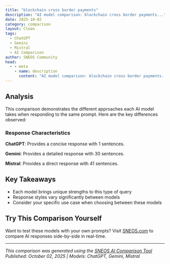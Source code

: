 ```yaml
---
title: "blockchain cross border payments"
description: "AI model comparison: blockchain cross border payments..."
date: 2025-10-02
category: comparison
layout: Clean
tags:
  - ChatGPT
  - Gemini
  - Mistral
  - AI Comparison
author: SNEOS Community
head:
  - - meta
    - name: description
      content: "AI model comparison: blockchain cross border payments..."
---
```


<ChatComparison
  title="blockchain cross border payments"
  prompt="blockchain cross border payments"
  :responses='{
    "ChatGPT": "Error calling OpenAI API.",
    "Gemini": "Blockchain technology holds significant promise for revolutionizing cross-border payments, offering potential advantages over traditional systems. Here\u0027s a breakdown of the key aspects:\n\n**How Blockchain Can Improve Cross-Border Payments:**\n\n*   **Faster Transactions:** Traditional cross-border payments can take days or even weeks to settle due to multiple intermediaries (correspondent banks) and differing regulatory requirements. Blockchain can enable near real-time settlements by eliminating or streamlining these intermediaries and using a distributed ledger for faster verification.\n*   **Reduced Costs:** Each intermediary in the traditional system charges fees, adding to the overall cost of the transaction. Blockchain can significantly reduce these costs by disintermediation and automating processes.\n*   **Increased Transparency:** The distributed ledger provides a transparent and immutable record of each transaction, making it easier to track the flow of funds and identify any issues.\n*   **Enhanced Security:** Cryptography and consensus mechanisms inherent in blockchain technology enhance security and reduce the risk of fraud and cyberattacks.\n*   **Improved Accessibility:** Blockchain can provide access to financial services for individuals and businesses in underserved regions who may not have access to traditional banking infrastructure.\n*   **Smart Contracts:** Smart contracts can automate various aspects of cross-border payments, such as currency conversion, compliance checks, and fund release upon fulfillment of specific conditions.\n\n**Challenges to Adoption:**\n\n*   **Regulatory Uncertainty:** Regulations surrounding cryptocurrencies and blockchain technology vary significantly across countries, creating uncertainty and compliance challenges for businesses operating in multiple jurisdictions.\n*   **Scalability:** Some blockchain networks have limitations in terms of transaction throughput, which could hinder their ability to handle large volumes of cross-border payments.\n*   **Volatility:** The price volatility of some cryptocurrencies can be a concern for businesses that need to make payments in stable currencies.\n*   **Interoperability:** Different blockchain networks may not be able to communicate with each other, which could limit the use of blockchain for cross-border payments.\n*   **Legacy System Integration:** Integrating blockchain-based solutions with existing banking and payment systems can be complex and costly.\n*   **Privacy Concerns:** While blockchain offers transparency, some users may have concerns about the privacy of their transaction data.\n*   **Adoption Barriers:** Overcoming inertia and encouraging widespread adoption among financial institutions and businesses can be a challenge.\n\n**Examples of Blockchain Solutions for Cross-Border Payments:**\n\n*   **Ripple (XRP):**  Uses its XRP cryptocurrency as a bridge currency to facilitate faster and cheaper cross-border payments between financial institutions.\n*   **Stellar (XLM):** Focuses on providing affordable financial services to underserved populations, enabling cross-border payments through its XLM token.\n*   **Circle (USDC):** Uses its USDC stablecoin, pegged to the US dollar, to facilitate faster and more reliable cross-border payments.\n*   **Visa B2B Connect:**  A blockchain-based network that aims to streamline cross-border payments for businesses.\n*   **JP Morgan Onyx:** Utilizes blockchain for institutional-grade cross-border payments and settlement.\n*   **Central Bank Digital Currencies (CBDCs):** If implemented across borders, could streamline international payments.\n\n**Use Cases:**\n\n*   **Remittances:** Sending money to family members in other countries.\n*   **Business-to-Business (B2B) Payments:** Paying suppliers and vendors in other countries.\n*   **E-commerce:** Facilitating cross-border transactions for online retailers.\n*   **Supply Chain Finance:** Streamlining payments between parties involved in global supply chains.\n*   **Salary Payments:** Paying employees working in different countries.\n\n**Overall Outlook:**\n\nBlockchain technology has the potential to transform cross-border payments, but adoption is still in its early stages.  As regulations become clearer, technology improves, and interoperability increases, we can expect to see wider adoption of blockchain-based solutions for cross-border payments in the future.  The key is to address the existing challenges and build solutions that are secure, scalable, compliant, and user-friendly.\n",
    "Mistral": "Blockchain technology has the potential to revolutionize cross-border payments by addressing several key challenges associated with traditional payment systems. Here are some ways blockchain can improve cross-border payments:\n\n### 1. **Reduced Costs**\nTraditional cross-border payments often involve multiple intermediaries, each charging fees. Blockchain can streamline the process by eliminating intermediaries, thereby reducing transaction costs.\n\n### 2. **Faster Transactions**\nBlockchain transactions can be processed almost instantaneously, compared to traditional methods that can take several days. This speed is particularly beneficial for businesses that need to manage cash flow efficiently.\n\n### 3. **Enhanced Security**\nBlockchain\u0027s decentralized and immutable nature ensures that transactions are secure and transparent. Each transaction is recorded on a distributed ledger, making it difficult for fraudulent activities to occur.\n\n### 4. **Transparency and Traceability**\nEvery transaction on a blockchain is recorded and can be traced back to its origin. This transparency helps in tracking the flow of funds and ensuring compliance with regulatory requirements.\n\n### 5. **24/7 Availability**\nBlockchain networks operate continuously, allowing for transactions to be processed at any time, unlike traditional banking systems that have limited operating hours.\n\n### 6. **Smart Contracts**\nSmart contracts can automate the execution of agreements, reducing the need for manual intervention and ensuring that payments are made only when predefined conditions are met.\n\n### 7. **Interoperability**\nBlockchain platforms can be designed to be interoperable with existing financial systems, allowing for seamless integration and adoption.\n\n### Examples of Blockchain in Cross-Border Payments\n\n1. **Ripple (XRP)**\n   - Ripple\u0027s blockchain-based payment protocol, RippleNet, facilitates fast and low-cost cross-border payments. It uses the cryptocurrency XRP as a bridge currency to convert between different fiat currencies.\n\n2. **Stellar (XLM)**\n   - Stellar is another blockchain platform designed for cross-border payments. It focuses on providing low-cost, fast, and secure transactions, particularly in underbanked regions.\n\n3. **JPM Coin**\n   - JPMorgan Chase has developed JPM Coin, a digital coin that represents a fiat currency and is used for instantaneous payments between institutional clients.\n\n4. **IBM Blockchain World Wire**\n   - IBM\u0027s Blockchain World Wire uses blockchain technology to facilitate cross-border payments. It leverages Stellar\u0027s network to enable near real-time clearing and settlement of cross-border payments.\n\n### Challenges and Considerations\n\n1. **Regulatory Compliance**\n   - Ensuring compliance with various regulatory frameworks across different jurisdictions can be complex. Blockchain solutions need to adhere to anti-money laundering (AML) and know your customer (KYC) regulations.\n\n2. **Scalability**\n   - Blockchain networks need to be scalable to handle a large volume of transactions efficiently.\n\n3. **Adoption**\n   - Widespread adoption of blockchain technology for cross-border payments requires collaboration and integration with existing financial systems.\n\n4. **Technical Complexity**\n   - Implementing blockchain solutions can be technically complex and may require significant investment in infrastructure and expertise.\n\n### Conclusion\n\nBlockchain technology offers numerous advantages for cross-border payments, including reduced costs, faster transactions, enhanced security, and increased transparency. While there are challenges to overcome, the potential benefits make it a promising solution for the future of international payments."
  }'
  published-date="11:01"
/>

## Analysis

This comparison demonstrates the different approaches each AI model takes when responding to the same prompt. Here are the key differences observed:

### Response Characteristics

**ChatGPT**: Provides a concise response with 1 sentences. 

**Gemini**: Provides a detailed response with 30 sentences. 

**Mistral**: Provides a direct response with 41 sentences. 

## Key Takeaways

- Each model brings unique strengths to this type of query
- Response styles vary significantly between models
- Consider your specific use case when choosing between these models

## Try This Comparison Yourself

Want to test these models with your own prompts? Visit [SNEOS.com](https://sneos.com) to compare AI responses side-by-side in real-time.

---

*This comparison was generated using the [SNEOS AI Comparison Tool](https://sneos.com)*
*Published: October 02, 2025 | Models: ChatGPT, Gemini, Mistral*
